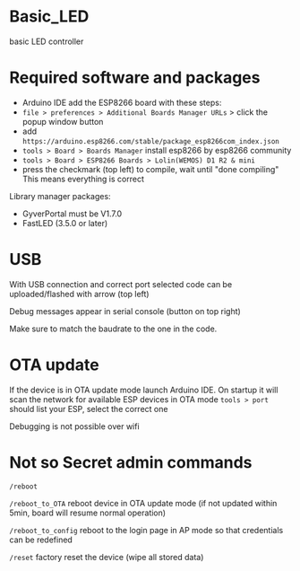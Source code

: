 # Basic_LED

basic LED controller

# Required software and packages

- Arduino IDE
add the ESP8266 board with these steps:
- `file > preferences > Additional Boards Manager URLs` > click the popup window button
- add `https://arduino.esp8266.com/stable/package_esp8266com_index.json`
- `tools > Board > Boards Manager` install esp8266 by esp8266 community
- `tools > Board > ESP8266 Boards > Lolin(WEMOS) D1 R2 & mini`
- press the checkmark (top left) to compile, wait until "done compiling" This means everything is correct

Library manager packages:
- GyverPortal must be V1.7.0
- FastLED (3.5.0 or later)

# USB

With USB connection and correct port selected code can be uploaded/flashed with arrow (top left)

Debug messages appear in serial console (button on top right)

Make sure to match the baudrate to the one in the code.

# OTA update

If the device is in OTA update mode launch Arduino IDE.
On startup it will scan the network for available ESP devices in OTA mode
`tools > port` should list your ESP, select the correct one

Debugging is not possible over wifi

# Not so Secret admin commands

`/reboot`

`/reboot_to_OTA` reboot device in OTA update mode (if not updated within 5min, board will resume normal operation)

`/reboot_to_config` reboot to the login page in AP mode so that credentials can be redefined

`/reset` factory reset the device (wipe all stored data)
